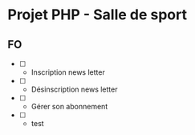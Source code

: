 # Projet PHP - Salle de sport

## FO

- [ ] * Inscription news letter
- [ ] * Désinscription news letter
- [ ] * Gérer son abonnement
- [ ]    * test
